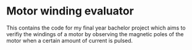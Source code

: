 # Motor winding evaluator
This contains the code for my final year bachelor project which aims to verifiy the windings of a motor by observing the magnetic poles of the motor when a certain amount of current is pulsed.
